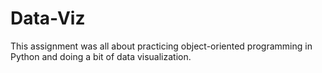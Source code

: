 # Data-Viz
This assignment was all about practicing object-oriented programming in Python and doing a bit of data visualization.

